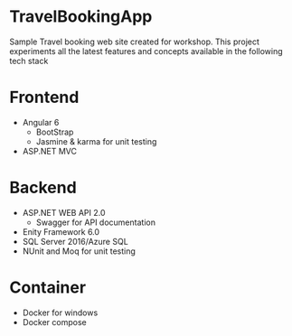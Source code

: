 # TravelBookingApp
Sample Travel booking web site created for workshop. This project experiments all the latest features 
and concepts available in the following tech stack

# Frontend
* Angular 6
  * BootStrap
  * Jasmine & karma for unit testing
* ASP.NET MVC


# Backend
* ASP.NET WEB API 2.0
  * Swagger for API documentation
* Enity Framework 6.0
* SQL Server 2016/Azure SQL 
* NUnit and Moq for unit testing

# Container
  * Docker for windows
  * Docker compose




